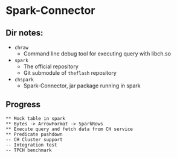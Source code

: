 # Spark-Connector

## Dir notes:
* `chraw`
    * Command line debug tool for executing query with libch.so
* `spark`
    * The official repository
    * Git submodule of `theflash` repository
* `chspark`
    * Spark-Connector, jar package running in spark

## Progress
```
** Mock table in spark
** Bytes -> ArrowFormat -> SparkRows
** Execute query and fetch data from CH service
** Predicate pushdown
-- CH Cluster support
-- Integration test
-- TPCH benchmark
```
